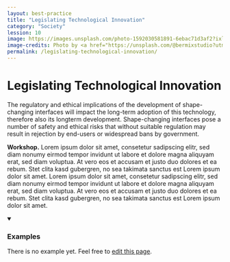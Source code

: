```yaml
---
layout: best-practice
title: "Legislating Technological Innovation"
category: "Society"
lession: 10
image: https://images.unsplash.com/photo-1592030581891-6ebac71d3af2?ixlib=rb-1.2.1&ixid=eyJhcHBfaWQiOjEyMDd9&auto=format&fit=crop&w=1928&q=80
image-credits: Photo by <a href="https://unsplash.com/@bermixstudio?utm_source=unsplash&amp;utm_medium=referral&amp;utm_content=creditCopyText">Bermix Studio</a> on <a href="/s/photos/technological-innovation?utm_source=unsplash&amp;utm_medium=referral&amp;utm_content=creditCopyText">Unsplash</a>
permalink: /legislating-technological-innovation/
---
```


# Legislating Technological Innovation
The regulatory and ethical implications of the development of shape-changing interfaces will impact the long-term adoption of this technology, therefore also its longterm development.
Shape-changing interfaces pose a number of safety and ethical risks that without suitable regulation may result in rejection by end-users or widespread bans by government. 

**Workshop.** Lorem ipsum dolor sit amet, consetetur sadipscing elitr, sed diam nonumy eirmod tempor invidunt ut labore et dolore magna aliquyam erat, sed diam voluptua. At vero eos et accusam et justo duo dolores et ea rebum. Stet clita kasd gubergren, no sea takimata sanctus est Lorem ipsum dolor sit amet. Lorem ipsum dolor sit amet, consetetur sadipscing elitr, sed diam nonumy eirmod tempor invidunt ut labore et dolore magna aliquyam erat, sed diam voluptua. At vero eos et accusam et justo duo dolores et ea rebum. Stet clita kasd gubergren, no sea takimata sanctus est Lorem ipsum dolor sit amet.

<details markdown="1" open>
<summary><h3>Examples</h3></summary> 
There is no example yet. Feel free to <a href="{{ site.repo }}/edit/master/{{ page.path }}" target="_blank"><i class="fa fa-edit fa-fw"></i> edit this page</a>.
</details>